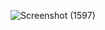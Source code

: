 ![Screenshot (1597)](https://github.com/user-attachments/assets/f885cb1d-57cf-4a14-8257-5795e1e09487)

